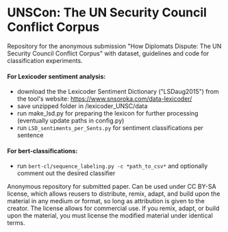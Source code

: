 # UNSCon: The UN Security Council Conflict Corpus

Repository for the anonymous submission "How Diplomats Dispute: The UN Security Council Conflict Corpus" with dataset, guidelines and code for classification experiments.

#### For Lexicoder sentiment analysis: 
- download the the Lexicoder Sentiment Dictionary ("LSDaug2015") from the tool's website: https://www.snsoroka.com/data-lexicoder/
- save unzipped folder in /lexicoder_UNSC/data
- run make_lsd.py for preparing the lexicon for further processing (eventually update paths in config.py)
- run `LSD_sentiments_per_Sents.py` for sentiment classifications per sentence 

#### For bert-classifications:
-  run `bert-cl/sequence_labeling.py -c *path_to_csv*`  and optionally comment out the desired classifier


Anonymous repository for submitted paper. 
Can be used under CC BY-SA license, which allows reusers to distribute, remix, adapt, and build upon the material in any medium or format, so long as attribution is given to the creator. The license allows for commercial use. If you remix, adapt, or build upon the material, you must license the modified material under identical terms.
